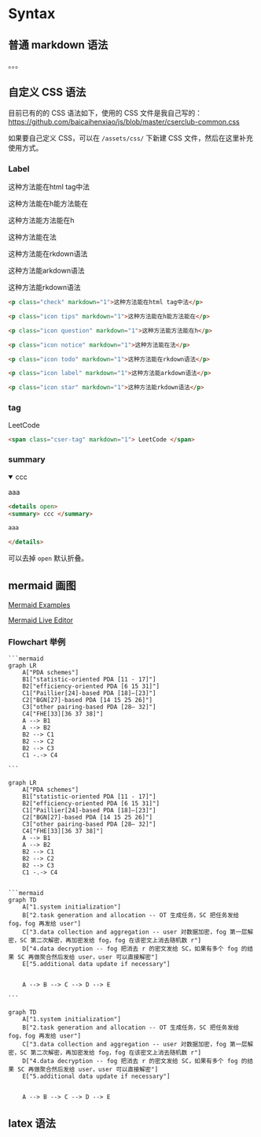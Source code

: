 # Syntax

## 普通 markdown 语法

。。。

## 自定义 CSS 语法

目前已有的的 CSS 语法如下，使用的 CSS 文件是我自己写的：<https://github.com/baicaihenxiao/js/blob/master/cserclub-common.css>

如果要自己定义 CSS，可以在 `/assets/css/` 下新建 CSS 文件，然后在这里补充使用方式。

### Label

<p class="check" markdown="1">这种方法能在html tag中法</p>

<p class="icon tips" markdown="1">这种方法能在h能方法能在</p>

<p class="icon question" markdown="1">这种方法能方法能在h</p>

<p class="icon notice" markdown="1">这种方法能在法</p>

<p class="icon todo" markdown="1">这种方法能在rkdown语法</p>

<p class="icon label" markdown="1">这种方法能arkdown语法</p>

<p class="icon star" markdown="1">这种方法能rkdown语法</p>





```html
<p class="check" markdown="1">这种方法能在html tag中法</p>

<p class="icon tips" markdown="1">这种方法能在h能方法能在</p>

<p class="icon question" markdown="1">这种方法能方法能在h</p>

<p class="icon notice" markdown="1">这种方法能在法</p>

<p class="icon todo" markdown="1">这种方法能在rkdown语法</p>

<p class="icon label" markdown="1">这种方法能arkdown语法</p>

<p class="icon star" markdown="1">这种方法能rkdown语法</p>

```



### tag

<span class="cser-tag" markdown="1"> LeetCode </span>

```html
<span class="cser-tag" markdown="1"> LeetCode </span>
```



### summary

<details open>
<summary> ccc </summary>

aaa

</details>

```html
<details open>
<summary> ccc </summary>

aaa

</details>
```



可以去掉 `open` 默认折叠。



## mermaid 画图

[Mermaid Examples](https://mermaid-js.github.io/mermaid/#/examples)

[Mermaid Live Editor](https://mermaid-js.github.io/mermaid-live-editor)

### Flowchart 举例

````
​```mermaid
graph LR
    A["PDA schemes"]
    B1["statistic-oriented PDA [11 - 17]"]
    B2["efficiency-oriented PDA [6 15 31]"]
    C1["Paillier[24]-based PDA [18]–[23]"]
    C2["BGN[27]-based PDA [14 15 25 26]"]
    C3["other pairing-based PDA [28– 32]"]
    C4["FHE[33][36 37 38]"]
    A --> B1
    A --> B2
    B2 --> C1
    B2 --> C2
    B2 --> C3
    C1 -.-> C4
    
​```
````



```mermaid
graph LR
    A["PDA schemes"]
    B1["statistic-oriented PDA [11 - 17]"]
    B2["efficiency-oriented PDA [6 15 31]"]
    C1["Paillier[24]-based PDA [18]–[23]"]
    C2["BGN[27]-based PDA [14 15 25 26]"]
    C3["other pairing-based PDA [28– 32]"]
    C4["FHE[33][36 37 38]"]
    A --> B1
    A --> B2
    B2 --> C1
    B2 --> C2
    B2 --> C3
    C1 -.-> C4
    
```



````
​```mermaid
graph TD
    A["1.system initialization"]
    B["2.task generation and allocation -- OT 生成任务，SC 把任务发给 fog，fog 再发给 user"]
    C["3.data collection and aggregation -- user 对数据加密，fog 第一层解密，SC 第二次解密，再加密发给 fog，fog 在该密文上消去随机数 r"]
    D["4.data decryption -- fog 把消去 r 的密文发给 SC，如果有多个 fog 的结果 SC 再做聚合然后发给 user，user 可以直接解密"]
    E["5.additional data update if necessary"]


    A --> B --> C --> D --> E

​```
````



```mermaid
graph TD
    A["1.system initialization"]
    B["2.task generation and allocation -- OT 生成任务，SC 把任务发给 fog，fog 再发给 user"]
    C["3.data collection and aggregation -- user 对数据加密，fog 第一层解密，SC 第二次解密，再加密发给 fog，fog 在该密文上消去随机数 r"]
    D["4.data decryption -- fog 把消去 r 的密文发给 SC，如果有多个 fog 的结果 SC 再做聚合然后发给 user，user 可以直接解密"]
    E["5.additional data update if necessary"]


    A --> B --> C --> D --> E

```



## latex 语法